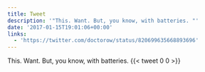 ```yaml
---
title: Tweet
description: '"This. Want. But, you know, with batteries. "'
date: '2017-01-15T19:01:06+00:00'
links:
  - 'https://twitter.com/doctorow/status/820699635668893696'
---
```

This. Want. But, you know, with batteries. 
      {{< tweet 0 0 >}}
    
